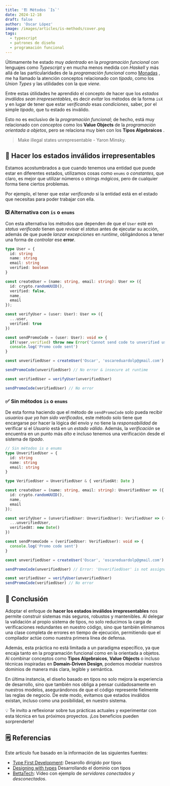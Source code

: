 ```yaml
---
title: '🏗️ Métodos `Is`'
date: 2024-12-18
draft: false
author: 'Oscar López'
image: /images/articles/is-methods/cover.png
tags: 
  - typescript 
  - patrones de diseño
  - programación funcional
---
```


Últimamente he estado muy *adentrado* en la *programación funcional* con lenguajes como *Typescript* y en mucha menos medida con *Haskell* y más allá de las partícularidades de la *programación funcional* como [Monadas](https://oscarlp6.dev/blogs/exploring-reader-monad/) , me ha llamado la atención conceptos relacionado con *tipado*, como los *Union Types* y las utilidades con la que *viene*. 

Entre estas útilidades he aprendido el concepto de hacer que los *estados inválidos sean irrepresentables*, es decir *evitar* los métodos de la forma `isX` y en lugar de tener que estar *verificando* esas *condiciones*, saber, por el simple *tipado*, que tu estado es inválido. 

Esto no es exclusivo de la *programación funcional*; de hecho, está muy relacionado con *conceptos* como los **Value Objects** de la *programación orientada a objetos*, pero se relaciona muy bien con los **Tipos Algebraicos** . 

> Make illegal states unrepresentable
> \- Yaron Minsky.

## 🚯 Hacer los estados inválidos irrepresentables 
Estamos acostumbrados a que cuando tenemos una entidad que puede estar en diferentes estados, utilizamos cosas como `enums` o *constantes*, que claro, es mejor que utilizar números o strings *mágicos*, pero de cualquier forma tiene ciertos problemas. 

Por ejemplo, el tener que estar *verificando* si la entidad está en el estado que necesitas para poder trabajar con ella. 

###  ❎ Alternativa con `is` o `enums` 
Con esta alternativa los métodos que dependen de que el `User` esté en *status verificado* tienen que *revisar* el *status* antes de ejecutar su acción, además de que puede *lanzar excepciones* en *runtime*, obligándonos a tener una forma de *controlar* ese **error**. 

```ts
type User = {
  id: string
  name: string
  email: string
  verified: boolean
}

const createUser = (name: string, email: string): User => ({
  id: crypto.randomUUID(),
  verified: false,
  name,
  email
});

const verifyUser = (user: User): User => ({
  ...user,
  verified: true
})

const sendPromoCode = (user: User): void => {
  if(!user.verified) throw new Error('Cannot send code to unverified user')
  console.log('Promo code sent')
}

const unverifiedUser = createUser('Oscar', 'oscareduardolp@gmail.com')

sendPromoCode(unverifiedUser) // No error & insecure at runtime

const verifiedUser = verifyUser(unverifiedUser)

sendPromoCode(verifiedUser) // No error
```

### ✅ Sin métodos `is` o `enums` 
De esta forma haciendo que el método de `sendPromoCode` solo pueda recibir *usuarios que ya han sido verificados*, este método solo tiene que encargarse por hacer la lógica del envío y no tiene la *responsabilidad* de verificar si el *Usuario* está en un *estado válido*. Además, la *verificación* se encuentra en un punto más *alto* e incluso tenemos una verificación desde el sistema de *tipado*. 
```ts 
// Sin métodos is o enums 
type UnverifiedUser = {
  id: string
  name: string
  email: string
}

type VerifiedUser = UnverifiedUser & { verifiedAt: Date }

const createUser = (name: string, email: string): UnverifiedUser => ({
  id: crypto.randomUUID(),
  name,
  email
});

const verifyUser = (unverifiedUser: UnverifiedUser): VerifiedUser => ({
  ...unverifiedUser,
  verifiedAt: new Date()
})

const sendPromoCode = (verifiedUser: VerifiedUser): void => {
  console.log('Promo code sent')
}

const unverifiedUser = createUser('Oscar', 'oscareduardolp@gmail.com')

sendPromoCode(unverifiedUser) // Error: 'UnverifiedUser' is not assignable to parameter of type 'VerifiedUser'

const verifiedUser = verifyUser(unverifiedUser)
sendPromoCode(verifiedUser) // No error
```

## 📖 Conclusión 
Adoptar el enfoque de **hacer los estados inválidos irrepresentables** nos permite construir sistemas más seguros, robustos y mantenibles. Al delegar la validación al propio sistema de tipos, no solo reducimos la carga de verificaciones redundantes en nuestro código, sino que también eliminamos una clase completa de errores en tiempo de ejecución, permitiendo que el compilador actúe como nuestra primera línea de defensa.

Además, esta práctica no está limitada a un paradigma específico, ya que encaja tanto en la programación funcional como en la orientada a objetos. Al combinar conceptos como **Tipos Algebraicos**, **Value Objects** o incluso técnicas inspiradas en **Domain-Driven Design**, podemos modelar nuestros dominios de manera más clara, legible y semántica.

En última instancia, el diseño basado en tipos no solo mejora la experiencia de desarrollo, sino que también nos obliga a pensar cuidadosamente en nuestros modelos, asegurándonos de que el código represente fielmente las reglas de negocio. De este modo, evitamos que estados inválidos existan, incluso como una posibilidad, en nuestro sistema.

💡 Te invito a reflexionar sobre tus prácticas actuales y experimentar con esta técnica en tus próximos proyectos. ¡Los beneficios pueden sorprenderte!

## 🗒 Referencias 
Este artículo fue basado en la información de las siguientes fuentes: 

- [Type First Development](https://tomasp.net/blog/type-first-development.aspx/): Desarollo dirigido por tipos 
- [Designing with types](https://fsharpforfunandprofit.com/posts/designing-with-types-intro/) Desarrollando el dominio con tipos 
- [BettaTech](https://www.youtube.com/watch?v=K--Lmy8qUCQ): Vídeo con ejemplo de *servidores conectados y desconectados*. 